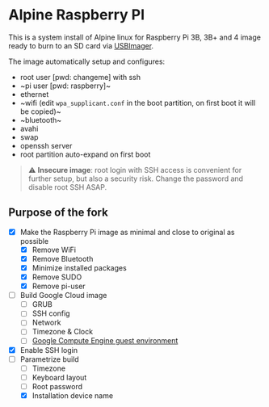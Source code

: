 # Alpine Raspberry PI

This is a system install of Alpine linux for Raspberry Pi 3B, 3B+ and 4 image ready to burn to an SD card via [USBImager](https://bztsrc.gitlab.io/usbimager/).

The image automatically setup and configures:

* root user [pwd: changeme] with ssh
* ~pi user [pwd: raspberry]~
* ethernet
* ~wifi (edit `wpa_supplicant.conf` in the boot partition, on first boot it will be copied)~
* ~bluetooth~
* avahi
* swap
* openssh server
* root partition auto-expand on first boot

> :warning: **Insecure image**: root login with SSH access is convenient for further setup, but also a security risk. Change the password and disable root SSH ASAP.

## Purpose of the fork

- [x] Make the Raspberry Pi image as minimal and close to original as possible
  - [x] Remove WiFi
  - [x] Remove Bluetooth
  - [x] Minimize installed packages
  - [x] Remove SUDO
  - [x] Remove pi-user
- [ ] Build Google Cloud image
  - [ ] GRUB
  - [ ] SSH config
  - [ ] Network
  - [ ] Timezone & Clock
  - [ ] [Google Compute Engine guest environment](https://pypi.org/project/google-compute-engine/)
- [x] Enable SSH login
- [ ] Parametrize build
  - [ ] Timezone
  - [ ] Keyboard layout
  - [ ] Root password
  - [x] Installation device name